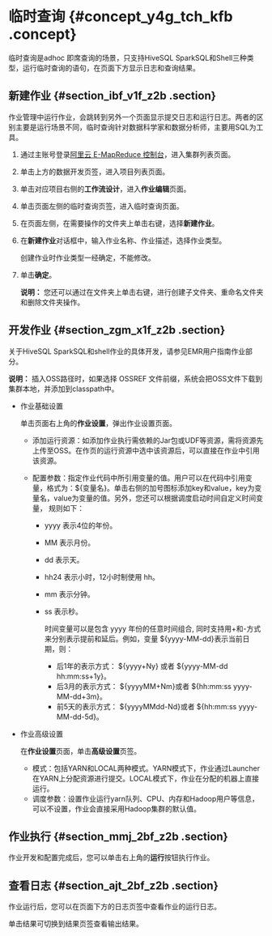 # 临时查询 {#concept_y4g_tch_kfb .concept}

临时查询是adhoc 即席查询的场景，只支持HiveSQL SparkSQL和Shell三种类型，运行临时查询的语句，在页面下方显示日志和查询结果。

## 新建作业 {#section_ibf_v1f_z2b .section}

作业管理中运行作业，会跳转到另外一个页面显示提交日志和运行日志。两者的区别主要是运行场景不同，临时查询针对数据科学家和数据分析师，主要用SQL为工具。

1.  通过主账号登录[阿里云 E-MapReduce 控制台](https://emr.console.aliyun.com/)，进入集群列表页面。
2.  单击上方的数据开发页签，进入项目列表页面。
3.  单击对应项目右侧的**工作流设计**，进入**作业编辑**页面。
4.  单击页面左侧的临时查询页签，进入临时查询页面。
5.  在页面左侧，在需要操作的文件夹上单击右键，选择**新建作业**。
6.  在**新建作业**对话框中，输入作业名称、作业描述，选择作业类型。

    创建作业时作业类型一经确定，不能修改。

7.  单击**确定**。

    **说明：** 您还可以通过在文件夹上单击右键，进行创建子文件夹、重命名文件夹和删除文件夹操作。


## 开发作业 {#section_zgm_x1f_z2b .section}

关于HiveSQL SparkSQL和shell作业的具体开发，请参见EMR用户指南作业部分。

**说明：** 插入OSS路径时，如果选择 OSSREF 文件前缀，系统会把OSS文件下载到集群本地，并添加到classpath中。

-   作业基础设置

    单击页面右上角的**作业设置**，弹出作业设置页面。

    -   添加运行资源：如添加作业执行需依赖的Jar包或UDF等资源，需将资源先上传至OSS。在作页的运行资源中选中该资源后，可以直接在作业中引用该资源。
    -   配置参数：指定作业代码中所引用变量的值。用户可以在代码中引用变量，格式为：$\{变量名\}。单击右侧的加号图标添加key和value，key为变量名，value为变量的值。另外，您还可以根据调度启动时间自定义时间变量， 规则如下：

        -   yyyy 表示4位的年份。
        -   MM 表示月份。
        -   dd 表示天。
        -   hh24 表示小时，12小时制使用 hh。
        -   mm 表示分钟。
        -   ss 表示秒。

            时间变量可以是包含 yyyy 年份的任意时间组合, 同时支持用+和-方式来分别表示提前和延后。例如，变量 $\{yyyy-MM-dd\}表示当前日期，则：

            -   后1年的表示方式： $\{yyyy+Ny\} 或者 $\{yyyy-MM-dd hh:mm:ss+1y\}。
            -   后3月的表示方式： $\{yyyyMM+Nm\}或者 $\{hh:mm:ss yyyy-MM-dd+3m\}。
            -   前5天的表示方式： $\{yyyyMMdd-Nd\}或者 $\{hh:mm:ss yyyy-MM-dd-5d\}。
-   作业高级设置

    在**作业设置**页面，单击**高级设置**页签。

    -   模式：包括YARN和LOCAL两种模式。YARN模式下，作业通过Launcher在YARN上分配资源进行提交。LOCAL模式下，作业在分配的机器上直接运行。
    -   调度参数：设置作业运行yarn队列、CPU、内存和Hadoop用户等信息，可以不设置，作业会直接采用Hadoop集群的默认值。

## 作业执行 {#section_mmj_2bf_z2b .section}

作业开发和配置完成后，您可以单击右上角的**运行**按钮执行作业。

## 查看日志 {#section_ajt_2bf_z2b .section}

作业运行后，您可以在页面下方的日志页签中查看作业的运行日志。

单击结果可切换到结果页签查看输出结果。

